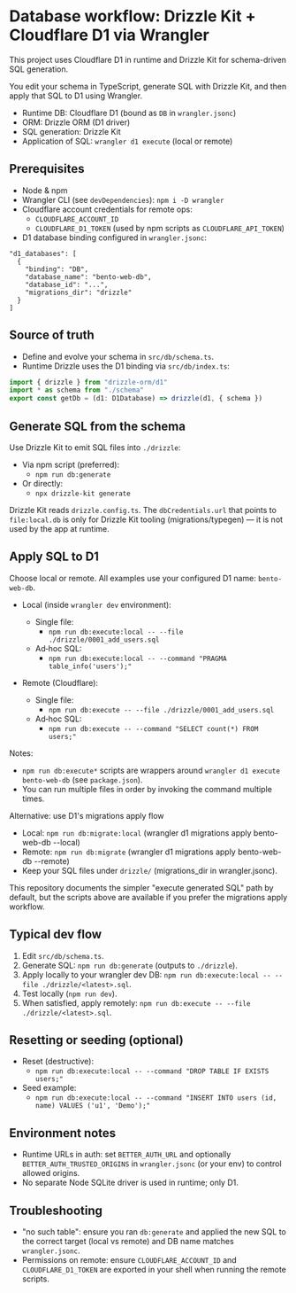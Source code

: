 # Database workflow: Drizzle Kit + Cloudflare D1 via Wrangler

This project uses Cloudflare D1 in runtime and Drizzle Kit for schema-driven SQL generation.

You edit your schema in TypeScript, generate SQL with Drizzle Kit, and then apply that SQL to D1 using Wrangler.

- Runtime DB: Cloudflare D1 (bound as `DB` in `wrangler.jsonc`)
- ORM: Drizzle ORM (D1 driver)
- SQL generation: Drizzle Kit
- Application of SQL: `wrangler d1 execute` (local or remote)

## Prerequisites
- Node & npm
- Wrangler CLI (see `devDependencies`): `npm i -D wrangler`
- Cloudflare account credentials for remote ops:
  - `CLOUDFLARE_ACCOUNT_ID`
  - `CLOUDFLARE_D1_TOKEN` (used by npm scripts as `CLOUDFLARE_API_TOKEN`)
- D1 database binding configured in `wrangler.jsonc`:

```
"d1_databases": [
  {
    "binding": "DB",
    "database_name": "bento-web-db",
    "database_id": "...",
    "migrations_dir": "drizzle"
  }
]
```

## Source of truth
- Define and evolve your schema in `src/db/schema.ts`.
- Runtime Drizzle uses the D1 binding via `src/db/index.ts`:

```ts
import { drizzle } from "drizzle-orm/d1"
import * as schema from "./schema"
export const getDb = (d1: D1Database) => drizzle(d1, { schema })
```

## Generate SQL from the schema
Use Drizzle Kit to emit SQL files into `./drizzle`:

- Via npm script (preferred):
  - `npm run db:generate`
- Or directly:
  - `npx drizzle-kit generate`

Drizzle Kit reads `drizzle.config.ts`. The `dbCredentials.url` that points to `file:local.db` is only for Drizzle Kit tooling (migrations/typegen) — it is not used by the app at runtime.

## Apply SQL to D1
Choose local or remote. All examples use your configured D1 name: `bento-web-db`.

- Local (inside `wrangler dev` environment):
  - Single file:
    - `npm run db:execute:local -- --file ./drizzle/0001_add_users.sql`
  - Ad‑hoc SQL:
    - `npm run db:execute:local -- --command "PRAGMA table_info('users');"`

- Remote (Cloudflare):
  - Single file:
    - `npm run db:execute -- --file ./drizzle/0001_add_users.sql`
  - Ad‑hoc SQL:
    - `npm run db:execute -- --command "SELECT count(*) FROM users;"`

Notes:
- `npm run db:execute*` scripts are wrappers around `wrangler d1 execute bento-web-db` (see `package.json`).
- You can run multiple files in order by invoking the command multiple times.

Alternative: use D1's migrations apply flow
- Local: `npm run db:migrate:local` (wrangler d1 migrations apply bento-web-db --local)
- Remote: `npm run db:migrate` (wrangler d1 migrations apply bento-web-db --remote)
- Keep your SQL files under `drizzle/` (migrations_dir in wrangler.jsonc).

This repository documents the simpler "execute generated SQL" path by default, but the scripts above are available if you prefer the migrations apply workflow.

## Typical dev flow
1. Edit `src/db/schema.ts`.
2. Generate SQL: `npm run db:generate` (outputs to `./drizzle`).
3. Apply locally to your wrangler dev DB: `npm run db:execute:local -- --file ./drizzle/<latest>.sql`.
4. Test locally (`npm run dev`).
5. When satisfied, apply remotely: `npm run db:execute -- --file ./drizzle/<latest>.sql`.

## Resetting or seeding (optional)
- Reset (destructive):
  - `npm run db:execute:local -- --command "DROP TABLE IF EXISTS users;"`
- Seed example:
  - `npm run db:execute:local -- --command "INSERT INTO users (id, name) VALUES ('u1', 'Demo');"`

## Environment notes
- Runtime URLs in auth: set `BETTER_AUTH_URL` and optionally `BETTER_AUTH_TRUSTED_ORIGINS` in `wrangler.jsonc` (or your env) to control allowed origins.
- No separate Node SQLite driver is used in runtime; only D1.

## Troubleshooting
- "no such table": ensure you ran `db:generate` and applied the new SQL to the correct target (local vs remote) and DB name matches `wrangler.jsonc`.
- Permissions on remote: ensure `CLOUDFLARE_ACCOUNT_ID` and `CLOUDFLARE_D1_TOKEN` are exported in your shell when running the remote scripts.
